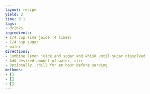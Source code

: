 ```yaml
---
layout: recipe
yield: 2
time: 0.1
tags:
- drinks
ingredients:
- 1/4 cup lime juice (4 limes)
- 1/4 cup sugar
- water
directions:
- Combine lemon juice and sugar and whisk until sugar dissolved
- Add desired amount of water, stir
- Optionally, chill for an hour before serving
methods:
- []
- []
- []
---
```

